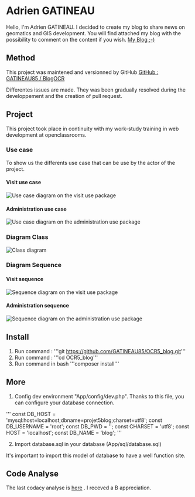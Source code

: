 # Adrien GATINEAU

Hello, I'm Adrien GATINEAU. I decided to create my blog to share news on geomatics and GIS development. You will find attached my blog with the possibility to comment on the content if you wish.
[My Blog ;-)](http://51.15.234.228/projet5/public/index.php?action=home)

## Method
This project was maintened and versionned by GitHub
[GitHub : GATINEAU85 / BlogOCR](https://github.com/GATINEAU85/OCR5_blog)

Differentes issues are made. They was been gradually resolved during the developpement and the creation of pull request. 

## Project

This project took place in continuity with my work-study training in web development at openclassrooms.

### Use case

To show us the differents use case that can be use by the actor of the project. 

#### Visit use case

![Use case diagram on the visit use package](http://51.15.234.228/projet5/public/files/DiagramUseCaseVisit.png)

#### Administration use case

![Use case diagram on the administration use package](http://51.15.234.228/projet5/public/files/DiagramUseCaseAdministration.png)

### Diagram Class

![Class diagram](http://51.15.234.228/projet5/public/files/DiagramClass.png)

### Diagram Sequence

#### Visit sequence

![Sequence diagram on the visit use package](http://51.15.234.228/projet5/public/files/DiagramSequenceVisit.png)

#### Administration sequence

![Sequence diagram on the administration use package](http://51.15.234.228/projet5/public/files/DiagramSequenceAdministration.png)

## Install

 1. Run command : '''git https://github.com/GATINEAU85/OCR5_blog.git'''
 2. Run command : '''cd OCR5_blog'''
 3. Run command in bash '''composer install'''

## More

 1. Config dev environment "App/config/dev.php". Thanks to this file, you can configure your database connection.

'''
const DB_HOST = 'mysql:host=localhost;dbname=projet5blog;charset=utf8';
const DB_USERNAME = 'root';
const DB_PWD = '';
const CHARSET = 'utf8';
const HOST = 'localhost';
const DB_NAME = 'blog';
'''

 2. Import database.sql in your database (App/sql/database.sql)

It's important to import this model of database to have a well function site.

## Code Analyse

The last codacy analyse is [here](https://github.com/GATINEAU85/OCR5_blog) . I receved a B appreciation.
